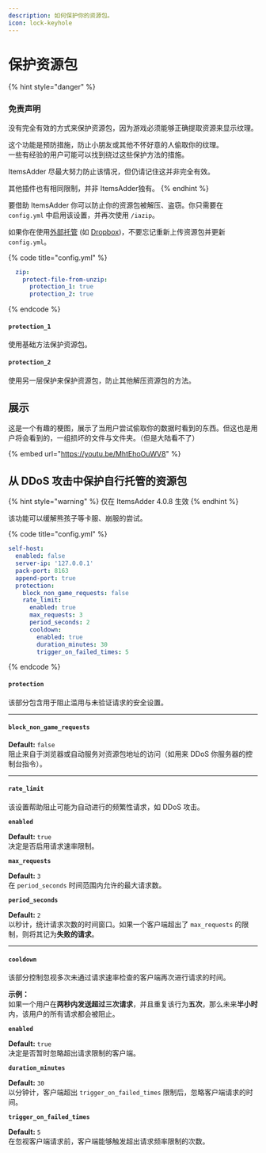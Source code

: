 ```yaml
---
description: 如何保护你的资源包。
icon: lock-keyhole
---
```


# 保护资源包

{% hint style="danger" %}
### 免责声明

没有完全有效的方式来保护资源包，因为游戏必须能够正确提取资源来显示纹理。

这个功能是预防措施，防止小朋友或其他不怀好意的人偷取你的纹理。\
一些有经验的用户可能可以找到绕过这些保护方法的措施。

ItemsAdder 尽最大努力防止该情况，但仍请记住这并非完全有效。

其他插件也有相同限制，并非 ItemsAdder独有。
{% endhint %}

要借助 ItemsAdder 你可以防止你的资源包被解压、盗窃。你只需要在 `config.yml` 中启用该设置，并再次使用 `/iazip`。

如果你在使用[外部托管](resourcepack-hosting/) (如 [Dropbox](resourcepack-hosting/resourcepack-on-dropbox.md))，不要忘记重新上传资源包并更新 `config.yml`。

{% code title="config.yml" %}
```yaml
  zip:
    protect-file-from-unzip:
      protection_1: true
      protection_2: true
```
{% endcode %}

#### `protection_1`

使用基础方法保护资源包。

#### `protection_2`

使用另一层保护来保护资源包，防止其他解压资源包的方法。

## 展示

这是一个有趣的梗图，展示了当用户尝试偷取你的数据时看到的东西。但这也是用户将会看到的，一组损坏的文件与文件夹。（但是大陆看不了）

{% embed url="https://youtu.be/MhtEhoOuWV8" %}

## 从 DDoS 攻击中保护自行托管的资源包

{% hint style="warning" %}
仅在 ItemsAdder 4.0.8 生效
{% endhint %}

该功能可以缓解熊孩子等卡服、崩服的尝试。

{% code title="config.yml" %}
```yaml
self-host:
  enabled: false
  server-ip: '127.0.0.1'
  pack-port: 8163
  append-port: true
  protection:
    block_non_game_requests: false
    rate_limit:
      enabled: true
      max_requests: 3
      period_seconds: 2
      cooldown:
        enabled: true
        duration_minutes: 30
        trigger_on_failed_times: 5
```
{% endcode %}

#### `protection`

该部分包含用于阻止滥用与未验证请求的安全设置。

***

#### `block_non_game_requests`

**Default:** `false`\
阻止来自于浏览器或自动服务对资源包地址的访问（如用来 DDoS 你服务器的控制台指令）。

***

#### `rate_limit`

该设置帮助阻止可能为自动进行的频繁性请求，如 DDoS 攻击。

**`enabled`**

**Default:** `true`\
决定是否启用请求速率限制。

**`max_requests`**

**Default:** `3`\
在 `period_seconds` 时间范围内允许的最大请求数。

**`period_seconds`**

**Default:** `2`\
以秒计，统计请求次数的时间窗口。如果一个客户端超出了 `max_requests` 的限制，则将其记为**失败的请求**。

***

#### `cooldown`

该部分控制忽视多次未通过请求速率检查的客户端再次进行请求的时间。

**示例：**\
如果一个用户在**两秒内发送超过三次请求**，并且重复该行为**五次**，那么未来**半小时**内，该用户的所有请求都会被阻止。

**`enabled`**

**Default:** `true`\
决定是否暂时忽略超出请求限制的客户端。

**`duration_minutes`**

**Default:** `30`\
以分钟计，客户端超出 `trigger_on_failed_times` 限制后，忽略客户端请求的时间。

**`trigger_on_failed_times`**

**Default:** `5`\
在忽视客户端请求前，客户端能够触发超出请求频率限制的次数。
